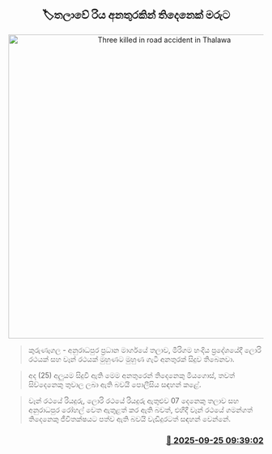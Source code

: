 <p align='center'><b><h2 align='center' title='Three killed in road accident in Thalawa'>🏷තලාවේ රිය අනතුරකින් තිදෙනෙක් මරුට</h2></b></p>
<p align='center'><img src='https://helakuru.sgp1.cdn.digitaloceanspaces.com/esana/images/lib/accident-new.jpg' width='600' alt='Three killed in road accident in Thalawa'></p>

> කුරුණෑගල - අනුරාධපුර ප්‍රධාන මාර්ගයේ තලාව, මීරිගම හංදිය ප්‍රදේශයේදී ලොරි රථයක් සහ වෑන් රථයක් මුහුණට මුහුණ ගැටී අනතුරක් සිදුව තිබෙනවා.

> අද (25) අලුයම සිදුවී ඇති මෙම අනතුරෙන් තිදෙනෙකු මියගොස්, තවත් සිව්දෙනෙකු තුවාල ලබා ඇති බවයි පොලීසිය සඳහන් කළේ.

> වෑන් රථයේ රියදුරු, ලොරි රථයේ රියදුරු ඇතුළුව 07 දෙනෙකු තලාව සහ අනුරාධපුර රෝහල් වෙත ඇතුළත් කර ඇති බවත්, එහිදී වෑන් රථයේ ගමන්ගත් තිදෙනෙකු ජීවිතක්ෂයට පත්ව ඇති බවයි වැඩිදුරටත් සඳහන් වෙන්නේ.



<h3 align='right'><a href='https://www.helakuru.lk/esana/p/113949/'>📅 2025-09-25 09:39:02</a></h3>
